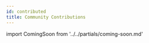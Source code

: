 ```yaml
---
id: contributed
title: Community Contributions
---
```


import ComingSoon from '../../partials/coming-soon.md'

<ComingSoon/>